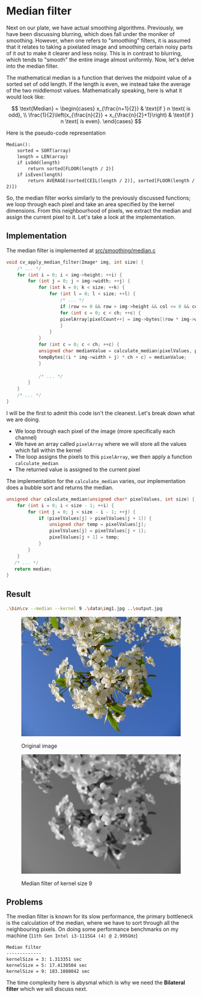 # Median filter

Next on our plate, we have actual smoothing algorithms. Previously, we have been discussing blurring, which does fall under the moniker of smoothing. However, when one refers to "smoothing" filters, it is assumed that it relates to taking a pixelated image and smoothing certain noisy parts of it out to make it clearer and less noisy. This is in contrast to blurring, which tends to "smooth" the entire image almost uniformly. Now, let's delve into the median filter.

The mathematical median is a function that derives the midpoint value of a sorted set of odd length. If the length is even, we instead take the average of the two middlemost values. Mathematically speaking, here is what it would look like:

$$
\text{Median} =
\begin{cases}
	x_{\frac{n+1}{2}} & \text{if } n \text{ is odd}, \\
	\frac{1}{2}\left(x_{\frac{n}{2}} + x_{\frac{n}{2}+1}\right) & \text{if } n \text{ is even}.
\end{cases}
$$

Here is the pseudo-code representation

```
Median():
	sorted = SORT(array)
	length = LEN(array)
	if isOdd(length)
    	return sorted[FLOOR(length / 2)]
	if isEven(length)
    	return AVERAGE(sorted[CEIL(length / 2)], sorted[FLOOR(length / 2)])
```

So, the median filter works similarly to the previously discussed functions; we loop through each pixel and take an area specified by the kernel dimensions. From this neighbourhood of pixels, we extract the median and assign the current pixel to it. Let's take a look at the implementation.

## Implementation

The median filter is implemented at [src/smoothing/median.c](../../src/smoothing/median.c)

```c
void cv_apply_median_filter(Image* img, int size) {
	/* ... */
	for (int i = 0; i < img->height; ++i) {
    	for (int j = 0; j < img->width; ++j) {
        	for (int k = 0; k < size; ++k) {
            	for (int l = 0; l < size; ++l) {
                	/* ... */
                	if (row <= 0 && row > img->height && col <= 0 && col > img->width) continue;
                	for (int c = 0; c < ch; ++c) {
                  	pixelArray[pixelCount++] = img->bytes[(row * img->width + col) * ch + c];
                	}
            	}
        	}
        	for (int c = 0; c < ch; ++c) {
          	unsigned char medianValue = calculate_median(pixelValues, pixelCount);
          	tempBytes[(i * img->width + j) * ch + c] = medianValue;
        	}

        	/* ... */
    	}
	}
	/* ... */
}
```

I will be the first to admit this code isn't the cleanest. Let's break down what we are doing.&#x20;

* We loop through each pixel of the image (more specifically each channel)
* We have an array called `pixelArray` where we will store all the values which fall within the kernel
* The loop assigns the pixels to this `pixelArray`, we then apply a function `calculate_median`&#x20;
* The returned value is assigned to the current pixel

The implementation for the `calculate_median` varies, our implementation does a bubble sort and returns the median.

```c
unsigned char calculate_median(unsigned char* pixelValues, int size) {
	for (int i = 0; i < size - 1; ++i) {
    	for (int j = 0; j < size - i - 1; ++j) {
        	if (pixelValues[j] > pixelValues[j + 1]) {
            	unsigned char temp = pixelValues[j];
            	pixelValues[j] = pixelValues[j + 1];
            	pixelValues[j + 1] = temp;
        	}
    	}
	}
   /* ... */
   return median;
}
```

## Result

```bash
.\bin\cv --median --kernel 9 .\data\img1.jpg ..\output.jpg
```

<div>

<figure><img src="../.gitbook/assets/img1.jpg" alt=""><figcaption><p>Original image</p></figcaption></figure>

<figure><img src="../.gitbook/assets/median-9.jpg" alt=""><figcaption><p>Median filter of kernel size 9</p></figcaption></figure>

</div>

## Problems

The median filter is known for its slow performance, the primary bottleneck is the calculation of the median, where we have to sort through all the neighbouring pixels. On doing some performance benchmarks on my machine (`11th Gen Intel i3-1115G4 (4) @ 2.995GHz`)

```
Median filter
-------------
kernelSize = 3: 1.313351 sec
kernelSize = 5: 17.4138504 sec
kernelSize = 9: 183.1088042 sec
```

The time complexity here is abysmal which is why we need the **Bilateral filter** which we will discuss next.

